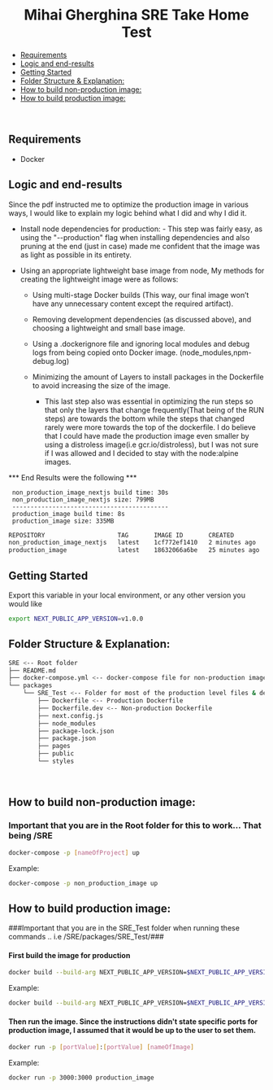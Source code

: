 <p align="center">
  <h1 align="center">
  Mihai Gherghina SRE Take Home Test
  </h1>
</p>

- [Requirements](#requirements)
- [Logic and end-results](#logic-and-end-results)
- [Getting Started](#getting-started)
- [Folder Structure & Explanation:](#folder-structure--explanation)
- [How to build non-production image:](#how-to-build-non-production-image)
- [How to build production image:](#how-to-build-production-image)
<br/>

## Requirements 

- Docker

## Logic and end-results

Since the pdf instructed me to optimize the production image in various ways, I would like to explain my logic behind what I did and why I did it.
    
* Install node dependencies for production:
        - This step was fairly easy, as using the "--production" flag when installing dependencies and also pruning at the end (just in case) 
          made me confident that the image was as light as possible in its entirety.
        
* Using an appropriate lightweight base image from node, My methods for creating the lightweight image were as follows:

     * Using multi-stage Docker builds (This way, our final image won’t have any unnecessary content except the required artifact).
     
     * Removing development dependencies (as discussed above), and choosing a lightweight and small base image.  

     * Using a .dockerignore file and ignoring local modules and debug logs from being copied onto Docker image.  (node_modules,npm-debug.log)
    
     * Minimizing the amount of Layers to install packages in the Dockerfile to avoid increasing the size of the image.
         * This last step also was essential in optimizing the run steps so that only the layers that change frequently(That being of the RUN steps) are towards the bottom while the steps that changed rarely were more towards the top of the dockerfile. I do believe that I could have made the production image even smaller by using a distroless image(i.e gcr.io/distroless), but I was not sure if I was allowed and I decided to stay with the node:alpine images.  

*** End Results were the following ***
    
     non_production_image_nextjs build time: 30s
     non_production_image_nextjs size: 799MB
     -------------------------------------------
     production_image build time: 8s
     production_image size: 335MB

```bash
REPOSITORY                    TAG       IMAGE ID       CREATED          SIZE
non_production_image_nextjs   latest    1cf772ef1410   2 minutes ago    779MB
production_image              latest    18632066a6be   25 minutes ago   335MB
```


## Getting Started

Export this variable in your local environment, or any other version you would like 

```bash
export NEXT_PUBLIC_APP_VERSION=v1.0.0
```


## Folder Structure & Explanation:
```bash
SRE <-- Root folder 
├── README.md
├── docker-compose.yml <-- docker-compose file for non-production image
└── packages
    └── SRE_Test <-- Folder for most of the production level files & deps
        ├── Dockerfile <-- Production Dockerfile
        ├── Dockerfile.dev <-- Non-production Dockerfile
        ├── next.config.js
        ├── node_modules
        ├── package-lock.json
        ├── package.json
        ├── pages
        ├── public
        └── styles
```
<br/>

## How to build non-production image:
### Important that you are in the Root folder for this to work... That being /SRE ###

```bash
docker-compose -p [nameOfProject] up
```
Example:
```bash
docker-compose -p non_production_image up
```

## How to build production image:
###Important that you are in the SRE_Test folder when running these commands .. i.e /SRE/packages/SRE_Test/###

#### First build the image for production
```bash
docker build --build-arg NEXT_PUBLIC_APP_VERSION=$NEXT_PUBLIC_APP_VERSION -f Dockerfile -t [nameOfImage] .
```

Example:
```bash
docker build --build-arg NEXT_PUBLIC_APP_VERSION=$NEXT_PUBLIC_APP_VERSION -f Dockerfile -t production_image .
```

#### Then run the image. Since the instructions didn't state specific ports for production image, I assumed that it would be up to the user to set them.
```bash
docker run -p [portValue]:[portValue] [nameOfImage] 
```

Example:
```bash
docker run -p 3000:3000 production_image 
```
